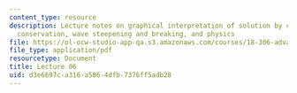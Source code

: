 ```yaml
---
content_type: resource
description: Lecture notes on graphical interpretation of solution by characteristics,
  conservation, wave steepening and breaking, and physics
file: https://ol-ocw-studio-app-qa.s3.amazonaws.com/courses/18-306-advanced-partial-differential-equations-with-applications-fall-2009/d3e6697ca316a5864dfb7376ff5adb28_MIT18_306f09_lec06.pdf
file_type: application/pdf
resourcetype: Document
title: Lecture 06
uid: d3e6697c-a316-a586-4dfb-7376ff5adb28
---
```


